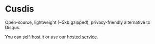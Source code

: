 # Cusdis

Open-source, lightweight (~5kb gzipped), privacy-friendly alternative to Disqus.

You can [self-host](/self-host/installation.md) it or use our [hosted service](https://cusdis.com).

<!-- <img src="https://assets.djyde.com/uPic/截屏2021-04-18%2013.28.43.png?x-oss-process=style/high-optimize" width="50%" /> -->